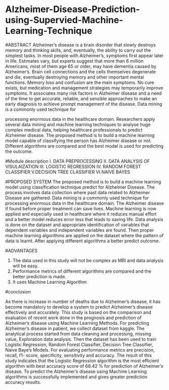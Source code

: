 # Alzheimer-Disease-Prediction-using-Supervied-Machine-Learning-Technique

#ABSTRACT
Alzheimer’s disease is a brain disorder that slowly destroys memory and thinking 
skills, and, eventually, the ability to carry out the simplest tasks. In most people with 
Alzheimer’s, symptoms first appear later in life. Estimates vary, but experts suggest that more 
than 6 million Americans, most of them age 65 or older, may have dementia caused by 
Alzheimer’s. Brain cell connections and the cells themselves degenerate and die, eventually 
destroying memory and other important mental functions. Memory loss and confusion are the 
main symptoms. No cure exists, but medication and management strategies may temporarily
improve symptoms. It associates many risk factors in Alzheimer disease and a need of the 
time to get accurate, reliable, and sensible approaches to make an early diagnosis to achieve 
prompt management of the disease. Data mining is a commonly used technique for 

processing enormous data in the healthcare domain. Researchers apply several data mining 
and machine learning techniques to analyse huge complex medical data, helping healthcare 
professionals to predict Alzheimer disease. The proposed method is to build a machine 
learning model capable of classifying the person has Alzheimer disease or not. Different 
algorithms are compared and the best model is used for predicting the outcome.



#Module description
I. DATA PREPROCESSING
II. DATA ANALYSIS OF VISULAIZATION
III. LOGISTIC REGRESSION
IV. RANDOM FOREST CLASSIFIER
V.DECISION TREE CLASSIFIER
VI.NAIVE BAYES


#PROPOSED SYSTEM
The proposed method is to build a machine learning model using classification 
technique predict for Alzheimer Disease. The process involves data collection where past 
data related to Alzheimer Disease are gathered. Data mining is a commonly used technique 
for processing enormous data in the healthcare domain. The Alzheimer disease if found 
before proper treatment can save lives. Machine learning is now applied and especially used 
in healthcare where it reduces manual effort and a better model reduces error less that leads 
to saving life. Data analysis is done on the dataset and appropriate identification of variables 
that dependent variables and independent variables are found. Then proper machine learning 
algorithms are applied on the dataset where the pattern of data is learnt. After applying 
different algorithms a better predict outcome.


#ADVANTAGES
1. The data used in this study will not be complex as MRI and data analysis will be easy.
2. Performance metrics of different algorithms are compared and the better prediction is 
made.
3. It uses Machine Learning Algorithm



#conclusion

As there is increase in number of deaths due to Alzheimer’s disease, it has become 
mandatory to develop a system to predict Alzheimer’s disease effectively and accurately. 
This study is based on the comparison and evaluation of recent work done in the prognosis 
and prediction of Alzheimer’s disease using Machine Learning Methods. For predicting 
Alzheimer’s disease in patient, we collect dataset from kaggle. The analytical process started 
from data cleaning and processing, missing value, Exploration data analysis. Then the dataset 
has been used to train Logistic Regression, Random Forest Classifier, Decision Tree 
Classifier, Naive Baye’s Models. For evaluating performance metrics are precision, recall, f1-
score, specificity, sensitivity and accuracy. The result of this study indicates that the Logistic 
Regression algorithm is the most efficient algorithm with best accuracy score of 68.42 % for 
prediction of Alzheimer’s disease. To predict the Alzheimer’s disease using Machine 
Learning algorithms is successfully implemented and gives greater prediction accuracy 
results.
